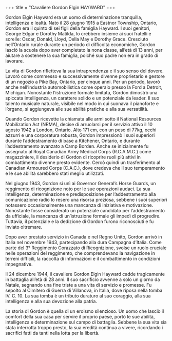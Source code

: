+++
title = "Cavaliere Gordon Elgin HAYWARD"
+++


Gordon Elgin Hayward era un uomo di determinazione tranquilla, intelligenza e lealtà. 
Nato il 28 giugno 1915 a Eastnor Township, Ontario, Gordon era il quinto di sei figli della famiglia Hayward. I suoi genitori, George Edgar e Dorothy Matilda, lo crebbero insieme ai suoi fratelli e sorelle: Oscar, Donald, Lloyd, Della May e Dorothy Grace. Cresciuto nell’Ontario rurale durante un periodo di difficoltà economiche, Gordon lasciò la scuola dopo aver completato la nona classe, all’età di 13 anni, per aiutare a sostenere la sua famiglia, poiché suo padre non era in grado di lavorare.

La vita di Gordon rifletteva la sua intraprendenza e il suo senso del dovere. Lavorò come commesso e successivamente divenne proprietario e gestore di un negozio a Pike Bay, Ontario, per cinque anni. Per un periodo, lavorò anche nell’industria automobilistica come operaio presso la Ford a Detroit, Michigan. Nonostante l’istruzione formale limitata, Gordon dimostrò una spiccata intelligenza, un carattere solido e un potenziale da leader. Il suo talento musicale naturale, visibile nel modo in cui suonava il pianoforte e l’organo, si aggiungeva alle sue abilità pratiche e alla sua versatilità.

Quando Gordon ricevette la chiamata alle armi sotto il National Resources Mobilization Act (NRMA), decise di arruolarsi per il servizio attivo il 10 agosto 1942 a London, Ontario. 
Alto 171 cm, con un peso di 77kg, occhi azzurri e una corporatura robusta, Gordon impressionò i suoi superiori durante l’addestramento di base a Kitchener, Ontario, e durante l’addestramento avanzato a Camp Borden. Anche se inizialmente fu assegnato al Royal Canadian Army Medical Corps (R.C.A.M.C.) come magazziniere, il desiderio di Gordon di ricoprire ruoli più attivi in combattimento divenne presto evidente. Cercò quindi un trasferimento al Canadian Armoured Corps (C.A.C.), dove credeva che il suo temperamento e le sue abilità sarebbero stati meglio utilizzati.

Nel giugno 1943, Gordon si unì ai Governor General’s Horse Guards, un reggimento di ricognizione noto per le sue operazioni audaci. La sua intelligenza, determinazione e predisposizione per l’addestramento alla comunicazione radio lo resero una risorsa preziosa, sebbene i suoi superiori notassero occasionalmente una mancanza di iniziativa e motivazione. 
Nonostante fosse considerato un potenziale candidato per l’addestramento da ufficiale, la mancanza di un’istruzione formale gli impedì di progredire. Tuttavia, il potenziale e la dedizione di Gordon furono riconosciuti e fu inviato oltremare.

Dopo aver prestato servizio in Canada e nel Regno Unito, Gordon arrivò in Italia nel novembre 1943, partecipando alla dura Campagna d’Italia. Come parte del 3° Reggimento Corazzato di Ricognizione, svolse un ruolo cruciale nelle operazioni del reggimento, che comprendevano la navigazione in terreni difficili, la raccolta di informazioni e il combattimento in condizioni impegnative.

Il 24 dicembre 1944, il cavaliere Gordon Elgin Hayward cadde tragicamente in battaglia all’età di 28 anni. 
Il suo sacrificio avvenne a solo un giorno da Natale, segnando una fine triste a una vita di servizio e promesse. 
Fu sepolto al Cimitero di Guerra di Villanova, in Italia, dove riposa nella tomba IV. C. 10. La sua tomba è un tributo duraturo al suo coraggio, alla sua intelligenza e alla sua devozione alla patria.

La storia di Gordon è quella di un eroismo silenzioso. Un uomo che lasciò il comfort della sua casa per servire il proprio paese, portò le sue abilità, intelligenza e determinazione sul campo di battaglia. 
Sebbene la sua vita sia stata interrotta troppo presto, la sua eredità continua a vivere, ricordando i sacrifici fatti da tanti nella lotta per la libertà.
